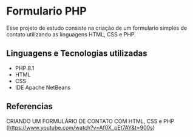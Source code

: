 # Formulario PHP

Esse projeto de estudo consiste na criação de um formulario simples de contato utilizando as linguagens HTML, CSS e PHP.

## Linguagens e Tecnologias utilizadas

- PHP 8.1
- HTML
- CSS
- IDE Apache NetBeans

## Referencias

CRIANDO UM FORMULÁRIO DE CONTATO COM HTML, CSS e PHP (https://www.youtube.com/watch?v=Af0X_pEt7AY&t=900s)
